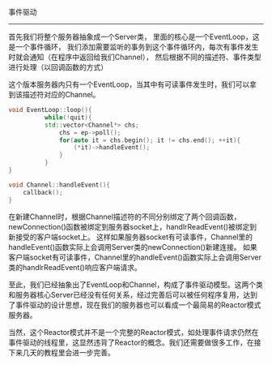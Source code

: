 事件驱动
_______________
首先我们将整个服务器抽象成一个Server类，
里面的核心是一个EventLoop，这是一个事件循环，
我们添加需要监听的事务到这个事件循环内，每次有事件发生时就会通知（在程序中返回给我们Channel），
然后根据不同的描述符、事件类型进行处理（以回调函数的方式）

这个版本服务器内只有一个EventLoop，当其中有可读事件发生时，我们可以拿到该描述符对应的Channel。<br>
```c++
void EventLoop::loop(){
          while(!quit){
          std::vector<Channel*> chs;
              chs = ep->poll();
              for(auto it = chs.begin(); it != chs.end(); ++it){
                  (*it)->handleEvent();
              }
          }
}

void Channel::handleEvent(){
    callback();
}
```
在新建Channel时，根据Channel描述符的不同分别绑定了两个回调函数，newConnection()函数被绑定到服务器socket上，handlrReadEvent()被绑定到新接受的客户端socket上。
这样如果服务器socket有可读事件，Channel里的handleEvent()函数实际上会调用Server类的newConnection()新建连接。
如果客户端socket有可读事件，Channel里的handleEvent()函数实际上会调用Server类的handlrReadEvent()响应客户端请求。

至此，我们已经抽象出了EventLoop和Channel，构成了事件驱动模型。这两个类和服务器核心Server已经没有任何关系，经过完善后可以被任何程序复用，达到了事件驱动的设计思想，现在我们的服务器也可以看成一个最简易的Reactor模式服务器。

当然，这个Reactor模式并不是一个完整的Reactor模式，如处理事件请求仍然在事件驱动的线程里，这显然违背了Reactor的概念。我们还需要做很多工作，在接下来几天的教程里会进一步完善。
